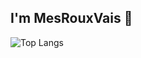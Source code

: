 ## I'm MesRouxVais 👋

![Top Langs](https://github-readme-stats.vercel.app/api/top-langs/?username=MesRouxVais&layout=compact&theme=cobalt)
<!--
**MesRouxVais/MesRouxVais** is a ✨ _special_ ✨ repository because its `README.md` (this file) appears on your GitHub profile.

Here are some ideas to get you started:

- 🔭 I’m currently working on ...
- 🌱 I’m currently learning ...
- 👯 I’m looking to collaborate on ...
- 🤔 I’m looking for help with ...
- 💬 Ask me about ...
- 📫 How to reach me: ...
- 😄 Pronouns: ...
- ⚡ Fun fact: ...
-->
